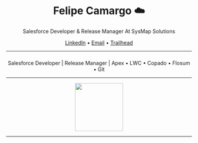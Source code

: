 <h1 align="center">Felipe Camargo ☁️</h1>

<p align="center">
  Salesforce Developer & Release Manager At SysMap Solutions<br>
  
</p>

<p align="center">
  <a href="https://www.linkedin.com/in/cmrgofe/">LinkedIn</a> • 
  <a href="mailto:cmrgofe@gmail.com">Email</a> • 
  <a href="https://www.salesforce.com/trailblazer/cmrgofe">Trailhead</a> 
</p>

---

### 
<p align="center">
Salesforce Developer | Release Manager | Apex • LWC • Copado • Flosum • Git
</p>

---

<p align="center">
  <img src="https://github-readme-stats.vercel.app/api?username=camargofe&show_icons=false&hide_title=true&hide_border=true&theme=default" height="130">
</p>

---
